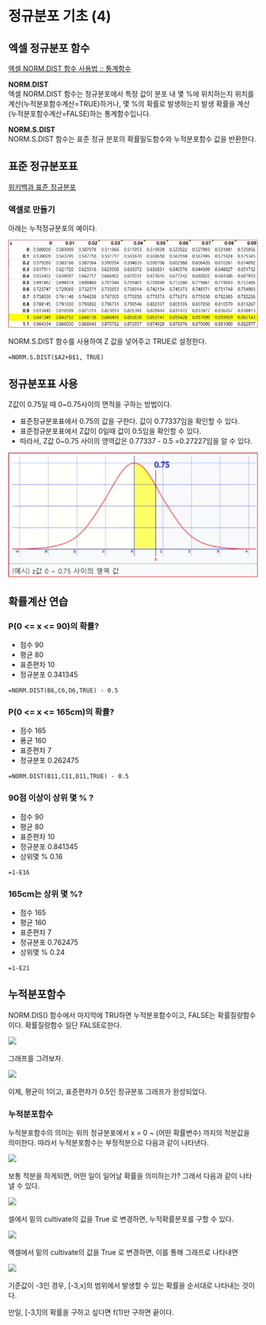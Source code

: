 # 정규분포 기초 (4)


## 엑셀 정규분포 함수 


[엑셀 NORM.DIST 함수 사용법 :: 통계함수](https://www.oppadu.com/%EC%97%91%EC%85%80-norm-dist-%ED%95%A8%EC%88%98/?utm_source=coda&utm_medium=iframely)


**NORM.DIST**    
엑셀 NORM.DIST 함수는 정규분포에서 특정 값이 분포 내 몇 %에 위치하는지 위치를 계산(누적분포함수계산=TRUE)하거나, 몇 %의 확률로 발생하는지 발생 확률을 계산(누적분포함수계산=FALSE)하는 통계함수입니다.


**NORM.S.DIST**     
NORM.S.DIST 함수는 표준 정규 분포의 확률밀도함수와 누적분포함수 값을 반환한다.



## 표준 정규분포표


[위키백과 표준 정규분포](https://ko.wikipedia.org/wiki/%ED%91%9C%EC%A4%80%EC%A0%95%EA%B7%9C%EB%B6%84%ED%8F%AC%ED%91%9C?utm_source=coda&utm_medium=iframely) 



### 엑셀로 만들기 
아래는 누적정규분포의 예이다.

![](../.gitbook/assets/normal/normal21.png)


NORM.S.DIST 함수를 사용하여 Z 값을 넣어주고 TRUE로 설정한다.

```
=NORM.S.DIST($A2+B$1, TRUE)
```

## 정규분포표 사용 
Z값이 0.75일 때  0~0.75사이의 면적을 구하는 방법이다. 
* 표준정규분포표에서 0.75의 값을 구한다. 값이 0.77337임을 확인할 수 있다. 
* 표준정규분포표에서 Z값이 0일때 값이 0.5임을 확인할 수 있다. 
* 따라서, Z값 0~0.75 사이의 영역값은 0.77337 - 0.5 =0.27227임을 알 수 있다. 



![](../.gitbook/assets/normal/normal22.png)



## 확률계산 연습 

### P(0 <= x <= 90)의 확률?

* 점수 90
* 평균 80
* 표준편차 10 
* 정규분포 0.341345

```
=NORM.DIST(B6,C6,D6,TRUE) - 0.5
```

### P(0 <= x <= 165cm)의 확률?

* 점수 165
* 푱균 160
* 표준편차 7
* 정규분포 0.262475


```
=NORM.DIST(B11,C11,D11,TRUE) - 0.5
```




### 90점 이상이 상위 몇 % ?
* 점수 90
* 평균 80
* 표준편차 10
* 정규분포 0.841345
* 상위몇 % 0.16


```
=1-E16
```

### 165cm는 상위 몇 %? 


* 점수 165
* 평균 160
* 표준편차 7
* 정규분포 0.762475
* 상위몇 % 0.24


```
=1-E21
````


## 누적분포함수
NORM.DIS() 함수에서 마지막에 TRU하면 누적분포함수이고, FALSE는 확률질량함수이다. 
확률질량함수
일단 FALSE로한다. 

![](../.gitbook/assets/normal/normal23.png)


그래프를 그려보자. 



![](../.gitbook/assets/normal/normal24.png)



이제, 평균이 1이고, 표준편차가 0.5인 정규분포 그래프가 완성되었다. 

### 누적분포함수 
누적분포함수의 의미는 위의 정규분포에서 
x = 0 ~ (어떤 확률변수) 까지의 적분값을 의미한다. 
따라서 누적분포함수는 부정적분으로 다음과 같이 나타낸다. 

![](../.gitbook/assets/normal/normal25.png)



보통 적분을 하게되면, 어떤 일이 일어날 확률을 의미하는가?
그래서 다음과 같이 나타낼 수 있다. 


![](../.gitbook/assets/normal/normal26.png)



셀에서 밑의 cultivate의 값을 True 로 변경하면, 누적확률분포를 구할 수 있다. 


![](../.gitbook/assets/normal/normal27.png)


엑셀에서 밑의 cultivate의 값을 True 로 변경하면, 
이를 통해 그래프로 나타내면



![](../.gitbook/assets/normal/normal28.png)

기준값이 -3인 경우, [-3,x]의 범위에서
발생할 수 있는 확률을 순서대로 나타내는 것이다. 

만일, [-3,1]의 확률을 구하고 싶다면 f(1)만 구하면 끝이다. 